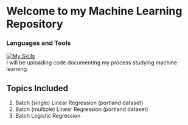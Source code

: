 # Welcome to my Machine Learning Repository
### Languages and Tools
[![My Skills](https://skills.thijs.gg/icons?i=python,tensorflow,pytorch)](https://skills.thijs.gg)
<br>
I will be uploading code documenting my process studying machine learning.
<br>

## Topics Included
1. Batch (single) Linear Regression (portland dataset)
2. Batch (multiple) Linear Regression (portland dataset)
3. Batch Logistic Regression
